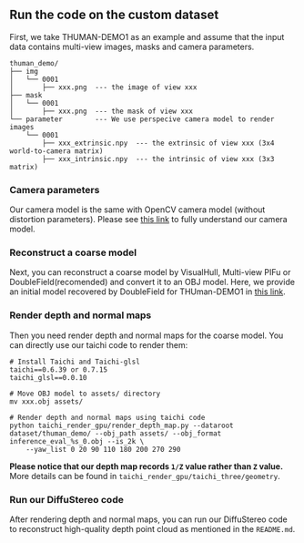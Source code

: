## Run the code on the custom dataset

First, we take THUMAN-DEMO1 as an example and assume that the input data contains multi-view images, masks and camera parameters.

```
thuman_demo/
├── img
│   └── 0001
│       ├── xxx.png  --- the image of view xxx
├── mask
│   └── 0001
│       ├── xxx.png  --- the mask of view xxx
└── parameter        --- We use perspecive camera model to render images
    └── 0001   
        ├── xxx_extrinsic.npy  --- the extrinsic of view xxx (3x4 world-to-camera matrix)
        ├── xxx_intrinsic.npy  --- the intrinsic of view xxx (3x3 matrix)
```

### Camera parameters

Our camera model is the same with OpenCV camera model (without distortion parameters). Please see [this link](https://learnopencv.com/geometry-of-image-formation/) to fully understand our camera model.

### Reconstruct a coarse model

Next, you can reconstruct a coarse model by VisualHull, Multi-view PIFu or DoubleField(recomended) and convert it to an OBJ model. Here, we provide an initial model recovered by DoubleField for THUman-DEMO1 in [this link](https://mailstsinghuaeducn-my.sharepoint.com/:u:/g/personal/shaorz20_mails_tsinghua_edu_cn/EfnD0PHZmNROqxKrFpbNtScB1eGfcoFEnKoLs720rPq8pA?e=wUgR2A).

### Render depth and normal maps

Then you need render depth and normal maps for the coarse model. You can directly use our taichi code to render them:

```
# Install Taichi and Taichi-glsl
taichi==0.6.39 or 0.7.15
taichi_glsl==0.0.10

# Move OBJ model to assets/ directory
mv xxx.obj assets/

# Render depth and normal maps using taichi code
python taichi_render_gpu/render_depth_map.py --dataroot dataset/thuman_demo/ --obj_path assets/ --obj_format inference_eval_%s_0.obj --is_2k \
    --yaw_list 0 20 90 110 180 200 270 290
```

**Please notice that our depth map records `1/Z` value rather than `Z` value.** More details can be found in `taichi_render_gpu/taichi_three/geometry`. 

### Run our DiffuStereo code

After rendering depth and normal maps, you can run our DiffuStereo code to reconstruct high-quality depth point cloud as mentioned in the `README.md`.